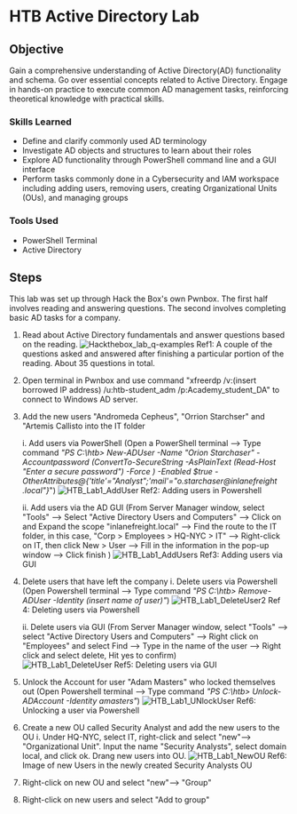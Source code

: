 # HTB Active Directory Lab

## Objective

Gain a comprehensive understanding of Active Directory(AD) functionality and schema. Go over essential concepts related to Active Directory. Engage in hands-on practice to execute common AD management tasks, reinforcing theoretical knowledge with practical skills.

### Skills Learned

- Define and clarify commonly used AD terminology
- Investigate AD objects and structures to learn about their roles
- Explore AD functionality through PowerShell command line and a GUI interface
- Perform tasks commonly done in a Cybersecurity and IAM workspace including adding users, removing users, creating Organizational Units (OUs), and managing groups

### Tools Used

- PowerShell Terminal
- Active Directory 

## Steps
This lab was set up through Hack the Box's own Pwnbox. The first half involves reading and answering questions. The second involves completing basic AD tasks for a company.

  1. Read about Active Directory fundamentals and answer questions based on the reading.
  ![Hackthebox_lab_q-examples](https://github.com/OGkevq/HTB-Active-Directory/assets/159976397/41096189-b707-4c19-bd8f-fc791d765058)
    Ref1: A couple of the questions asked and answered after finishing a particular portion of the reading. About 35 questions in total.
  2. Open terminal in Pwnbox and use command "xfreerdp /v:(insert borrowed IP address) /u:htb-student_adm /p:Academy_student_DA" to connect to Windows AD server.
  3. Add the new users "Andromeda Cepheus", "Orrion Starchser" and "Artemis Callisto into the IT folder
   
     i. Add users via PowerShell (Open a PowerShell terminal --> Type command _"PS C:\htb> New-ADUser -Name "Orion Starchaser" -Accountpassword (ConvertTo-SecureString -AsPlainText (Read-Host "Enter a secure password") -Force ) -Enabled $true -OtherAttributes@{'title'="Analyst";'mail'="o.starchaser@inlanefreight .local"}_")
    ![HTB_Lab1_AddUser](https://github.com/OGkevq/HTB-Active-Directory/assets/159976397/846df398-f963-40aa-bcb1-15aac126c916)
     Ref2: Adding users in Powershell
     
     ii. Add users via the AD GUI (From Server Manager window, select "Tools" --> Select "Active Directory Users and Computers" --> Click on and Expand the scope "inlanefreight.local" --> Find the route to the IT folder, in this case, "Corp > Employees > HQ-NYC > IT" --> Right-click on IT, then click New > User --> Fill in the information in the pop-up window --> Click finish )
     ![HTB_Lab1_AddUsers](https://github.com/OGkevq/HTB-Active-Directory/assets/159976397/f9bc3a23-8707-4258-9f64-636b7f8fc451)
     Ref3: Adding users via GUI 

  5. Delete users that have left the company
      i. Delete users via Powershell (Open Powershell terminal --> Type command _"PS C:\htb> Remove-ADUser -Identity (insert name of user)"_)
      ![HTB_Lab1_DeleteUser2](https://github.com/OGkevq/HTB-Active-Directory/assets/159976397/ced112fe-21a9-4ff2-b69c-a53cd1f45fb1)
    Ref 4: Deleting users via Powershell

      ii. Delete users via GUI (From Server Manager window, select "Tools" --> select "Active Directory Users and Computers" --> Right click on "Employees" and select Find --> Type in the name of the user --> Right click and select delete, Hit yes to confirm)  
      ![HTB_Lab1_DeleteUser](https://github.com/OGkevq/HTB-Active-Directory/assets/159976397/ff9bf2f9-a0cd-4424-add1-073117a68bc3)
      Ref5: Deleting users via GUI
  6. Unlock the Account for user "Adam Masters" who locked themselves out (Open Powershell terminal --> Type command _"PS C:\htb> Unlock-ADAccount -Identity amasters"_)
  ![HTB_Lab1_UNlockUser](https://github.com/OGkevq/HTB-Active-Directory/assets/159976397/34b7e80c-f531-4e8e-8239-291c53c9ceaa)
  Ref6: Unlocking a user via Powershell
  7. Create a new OU called Security Analyst and add the new users to the OU
     i. Under HQ-NYC, select IT, right-click and select "new"--> "Organizational Unit". Input the name "Security Analysts", select domain local, and click ok. Drang new users into OU. 
     ![HTB_Lab1_NewOU](https://github.com/OGkevq/HTB-Active-Directory/assets/159976397/733f78d4-c4cd-4665-9492-35b85ea5de0d)
     Ref6: Image of new Users in the newly created Security Analysts OU
  
  8. Right-click on new OU and select "new"--> "Group"
  9. Right-click on new users and select "Add to group"
  
